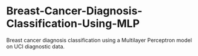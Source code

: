 # Breast-Cancer-Diagnosis-Classification-Using-MLP
Breast cancer diagnosis classification using a Multilayer Perceptron model on UCI diagnostic data.
